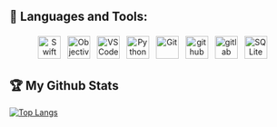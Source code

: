 ## 🧰 Languages and Tools:
<p align="center">
<img src="https://cdn.jsdelivr.net/gh/devicons/devicon@latest/icons/swift/swift-original.svg" alt="Swift" height="40" style="vertical-align:top; margin:4px">
<img src="https://cdn.jsdelivr.net/gh/devicons/devicon@latest/icons/objectivec/objectivec-plain.svg" alt="Objective-C" height="40" style="vertical-align:top; margin:4px">
<img src="https://cdn.jsdelivr.net/gh/devicons/devicon@latest/icons/vscode/vscode-original-wordmark.svg" alt="VSCode" height="40" style="vertical-align:top; margin:4px">
<img src="https://cdn.jsdelivr.net/gh/devicons/devicon@latest/icons/python/python-original-wordmark.svg" alt="Python" height="40" style="vertical-align:top; margin:4px">
<img src="https://cdn.jsdelivr.net/gh/devicons/devicon@latest/icons/git/git-original-wordmark.svg" alt="Git" height="40" style="vertical-align:top; margin:4px">
<img src="https://cdn.jsdelivr.net/gh/devicons/devicon@latest/icons/github/github-original-wordmark.svg" alt="github" height="40" style="vertical-align:top; margin:4px">
<img src="https://cdn.jsdelivr.net/gh/devicons/devicon@latest/icons/gitlab/gitlab-original-wordmark.svg" alt="gitlab" height="40" style="vertical-align:top; margin:4px">
<img src="https://cdn.jsdelivr.net/gh/devicons/devicon@latest/icons/sqlite/sqlite-original-wordmark.svg" alt="SQLite" height="40" style="vertical-align:top; margin:4px">
          
## 🏆 My Github Stats
[![Top Langs](https://github-readme-stats-bice-iota-93.vercel.app/api/top-langs/?username=phuanggh&count-private=true&langs_count=10)](https://github.com/phuanggh/github-readme-stats)

</p>

